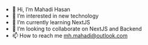 - 👋 Hi, I’m Mahadi Hasan
- 👀 I’m interested in new technology
- 🌱 I’m currently learning NextJS
- 💞️ I’m looking to collaborate on NextJS and Backend
- 📫 How to reach me mh.mahadi@outlook.com

<!---
mh-wizard/mh-wizard is a ✨ special ✨ repository because its `README.md` (this file) appears on your GitHub profile.
You can click the Preview link to take a look at your changes.
--->
